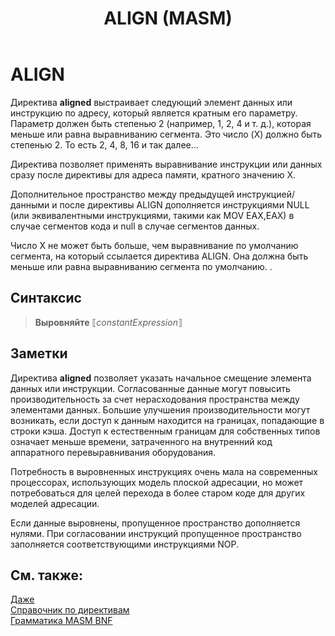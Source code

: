 ﻿---
title: ALIGN (MASM)
ms.date: 12/17/2019
f1_keywords:
- align
helpviewer_keywords:
- ALIGN directive
ms.assetid: 1c386b23-439f-4ec3-a6de-74427b25e47f
ms.openlocfilehash: 700721768deaf92e88b32a97e68c6e017219d19d
ms.sourcegitcommit: 0781c69b22797c41630601a176b9ea541be4f2a3
ms.translationtype: MT
ms.contentlocale: ru-RU
ms.lasthandoff: 12/20/2019
ms.locfileid: "75316594"
---
# <a name="align"></a>ALIGN

Директива **aligned** выстраивает следующий элемент данных или инструкцию по адресу, который является кратным его параметру. Параметр должен быть степенью 2 (например, 1, 2, 4 и т. д.), которая меньше или равна выравниванию сегмента.
Это число (X) должно быть степенью 2. То есть 2, 4, 8, 16 и так далее... 

Директива позволяет применять выравнивание инструкции или данных сразу после директивы для адреса памяти, кратного значению X. 

Дополнительное пространство между предыдущей инструкцией/данными и после директивы ALIGN дополняется инструкциями NULL (или эквивалентными инструкциями, такими как MOV EAX,EAX) в случае сегментов кода и null в случае сегментов данных.

Число X не может быть больше, чем выравнивание по умолчанию сегмента, на который ссылается директива ALIGN. Она должна быть меньше или равна выравниванию сегмента по умолчанию. .

## <a name="syntax"></a>Синтаксис

> **Выровняйте** ⟦*constantExpression*⟧

## <a name="remarks"></a>Заметки

Директива **aligned** позволяет указать начальное смещение элемента данных или инструкции. Согласованные данные могут повысить производительность за счет нерасходования пространства между элементами данных. Большие улучшения производительности могут возникать, если доступ к данным находится на границах, попадающие в строки кэша. Доступ к естественным границам для собственных типов означает меньше времени, затраченного на внутренний код аппаратного перевыравнивания оборудования.

Потребность в выровненных инструкциях очень мала на современных процессорах, использующих модель плоской адресации, но может потребоваться для целей перехода в более старом коде для других моделей адресации.

Если данные выровнены, пропущенное пространство дополняется нулями. При согласовании инструкций пропущенное пространство заполняется соответствующими инструкциями NOP.

## <a name="see-also"></a>См. также:

[Даже](even.md)\
[Справочник по директивам](directives-reference.md)\
[Грамматика MASM BNF](masm-bnf-grammar.md)

